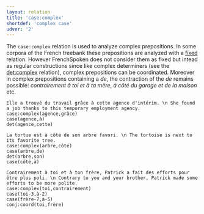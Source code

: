 ```yaml
---
layout: relation
title: 'case:complex'
shortdef: 'complex case'
udver: '2'
---
```


The `case:complex` relation is used to analyze complex prepositions. In some corpora of the French treebank these prepositions are analyzed with a [fixed]() relation. 
However FrenchSpoken does not consider them as fixed but intead as regular constructions since like complex determiners (see the [det:complex]() relation), complex prepositions can be coordinated. 
Moreover in complex prepositions containing a _de_, the contraction of the _de_ remains possible:
_contrairement à toi et à ta mère_, _à côté du garage et de la maison_ etc.

~~~ sdparse
Elle a trouvé du travail grâce à cette agence d'intérim. \n She found a job thanks to this temporary employment agency.
case:complex(agence,grâce)
case(agence,à)
det(agence,cette)
~~~~

~~~ sdparse
La tortue est à côté de son arbre favori. \n The tortoise is next to its favorite tree.
case:complex(arbre,côté)
case(arbre,de)
det(arbre,son)
case(côté,à)
~~~

~~~ sdparse
Contrairement à toi et à ton frère, Patrick a fait des efforts pour être plus poli. \n Contrary to you and your brother, Patrick made some efforts to be more polite.
case:complex(toi,contrairement)
case(toi-3,à-2)
case(frère-7,à-5)
conj:coord(toi,frère)
~~~
